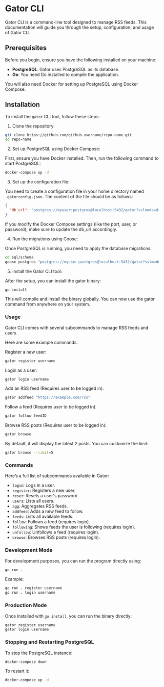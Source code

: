 
# Gator CLI

Gator CLI is a command-line tool designed to manage RSS feeds. This documentation will guide you through the setup, configuration, and usage of Gator CLI.

## Prerequisites

Before you begin, ensure you have the following installed on your machine:

- **PostgreSQL**: Gator uses PostgreSQL as its database.
- **Go**: You need Go installed to compile the application.

You will also need Docker for setting up PostgreSQL using Docker Compose.

## Installation

To install the `gator` CLI tool, follow these steps:

1. Clone the repository:

```bash
git clone https://github.com/github-username/repo-name.git
cd repo-name
```

2. Set up PostgreSQL using Docker Compose:

First, ensure you have Docker installed. Then, run the following command to start PostgreSQL:
```bash
docker-compose up -d
```

3. Set up the configuration file:

You need to create a configuration file in your home directory named `.gatorconfig.json`. The content of the file should be as follows: 
```json
{
  "db_url": "postgres://myuser:postgres@localhost:5432/gator?sslmode=disable"
}
```

If you modify the Docker Compose settings (like the port, user, or password), make sure to update the db_url accordingly.


4. Run the migrations using Goose:

Once PostgreSQL is running, you need to apply the database migrations:

```bash
cd sql/schema
goose postgres "postgres://myuser:postgres@localhost:5432/gator?sslmode=disable" up
```

5. Install the Gator CLI tool:

After the setup, you can install the gator binary:

```bash
go install
```

This will compile and install the binary globally. You can now use the gator command from anywhere on your system.


### Usage

Gator CLI comes with several subcommands to manage RSS feeds and users.

Here are some example commands:

Register a new user:

```bash
gator register username
```

Login as a user:
```bash
gator login username
```

Add an RSS feed (Requires user to be logged in):
```bash
gator addfeed "https://example.com/rss"
```

Follow a feed (Requires user to be logged in):
```bash
gator follow feedID
```

Browse RSS posts (Requires user to be logged in):
```bash
gator browse
```


By default, it will display the latest 2 posts. You can customize the limit:
```bash
gator browse --limit=5
```

### Commands
Here’s a full list of subcommands available in Gator:

- `login`: Logs in a user.
- `register`: Registers a new user.
- `reset`: Resets a user's password.
- `users`: Lists all users.
- `agg`: Aggregates RSS feeds.
- `addfeed`: Adds a new feed to follow.
- `feeds`: Lists all available feeds.
- `follow`: Follows a feed (requires login).
- `following`: Shows feeds the user is following (requires login).
- `unfollow`: Unfollows a feed (requires login).
- `browse`: Browses RSS posts (requires login).

### Development Mode

For development purposes, you can run the program directly using:

```bash
go run .
```
Example:

```bash
go run . register username
go run . login username
```

### Production Mode
Once installed with `go install`, you can run the binary directly:

```bash
gator register username
gator login username
```


### Stopping and Restarting PostgreSQL
To stop the PostgreSQL instance:

```bash
docker-compose down
```

To restart it:

```bash
docker-compose up -d
```

